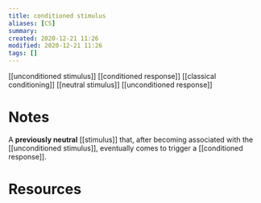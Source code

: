 ```yaml
---
title: conditioned stimulus
aliases: [CS]
summary: 
created: 2020-12-21 11:26
modified: 2020-12-21 11:26
tags: []
---
```


[[unconditioned stimulus]]
[[conditioned response]]
[[classical conditioning]]
[[neutral stimulus]]
[[unconditioned response]]

# Notes
A **previously neutral** [[stimulus]] that, after becoming associated with the [[unconditioned stimulus]], eventually comes to trigger a [[conditioned response]].


# Resources